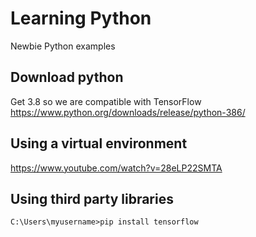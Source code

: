 # Learning Python
Newbie Python examples

## Download python

Get 3.8 so we are compatible with TensorFlow
https://www.python.org/downloads/release/python-386/

## Using a virtual environment

https://www.youtube.com/watch?v=28eLP22SMTA

## Using third party libraries

`C:\Users\myusername>pip install tensorflow`
